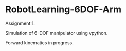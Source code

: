 # RobotLearning-6DOF-Arm

Assignment 1.

Simulation of 6-DOF manipulator using vpython. 

Forward kinematics in progress.
